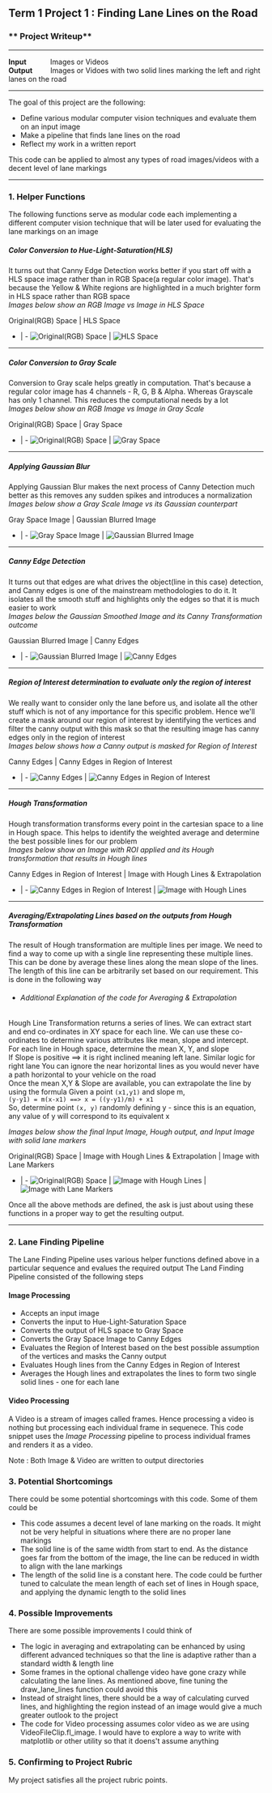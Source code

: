 
## **Term 1 Project 1 : Finding Lane Lines on the Road** 
### ** Project Writeup**
---
 
**Input** &nbsp;&nbsp;&nbsp;&nbsp;&nbsp;&nbsp;&nbsp;&nbsp;&nbsp;&nbsp; Images or Videos<br/>
**Output**  &nbsp;&nbsp;&nbsp;&nbsp;&nbsp;&nbsp;&nbsp;&nbsp;Images or Vidoes with two solid lines marking the left and right lanes on the road<br/>

---
The goal of this project are the following:
* Define various modular computer vision techniques and evaluate them on an input image
* Make a pipeline that finds lane lines on the road
* Reflect my work in a written report

This code can be applied to almost any types of road images/videos with a decent level of lane markings

---
### 1. Helper Functions
The following functions serve as modular code each implementing a different computer vision technique that will be later used for evaluating the lane markings on an image<br/>

##### **Color Conversion to Hue-Light-Saturation(HLS)**<br/>
It turns out that Canny Edge Detection works better if you start off with a HLS space image rather than in RGB Space(a regular color image). That's because the Yellow & White regions are highlighted in a much brighter form in HLS space rather than RGB space<br/>
*Images below show an RGB Image vs Image in HLS Space*

Original(RGB) Space | HLS Space
- | - 
![Original(RGB) Space](test_images_output/SolidWhiteTransformations/solidWhiteCurve.jpg) | ![HLS Space](test_images_output/SolidWhiteTransformations/output_hls_solidWhiteCurve.jpg)
---
##### **Color Conversion to Gray Scale**<br/>
Conversion to Gray scale helps greatly in computation. That's because a regular color image has 4 channels - R, G, B & Alpha. Whereas Grayscale has only 1 channel. This reduces the computational needs by a lot<br/>
*Images below show an RGB Image vs Image in Gray Scale*

Original(RGB) Space | Gray Space
- | - 
![Original(RGB) Space](test_images_output/SolidWhiteTransformations/solidWhiteCurve.jpg) | ![Gray Space](test_images_output/SolidWhiteTransformations/output_gray_solidWhiteCurve.jpg)
---
##### **Applying Gaussian Blur**<br/>
Applying Gaussian Blur makes the next process of Canny Detection much better as this removes any sudden spikes and introduces a normalization<br/>
*Images below show a Gray Scale Image vs its Gaussian counterpart*

Gray Space Image | Gaussian Blurred Image
- | - 
![Gray Space Image](test_images_output/SolidWhiteTransformations/output_gray_solidWhiteCurve.jpg) | ![Gaussian Blurred Image](test_images_output/SolidWhiteTransformations/output_gaussian_solidWhiteCurve.jpg)
---
##### **Canny Edge Detection**<br/>
It turns out that edges are what drives the object(line in this case) detection, and Canny edges is one of the mainstream methodologies to do it. It isolates all the smooth stuff and highlights only the edges so that it is much easier to work<br/>
*Images below the Gaussian Smoothed Image and its Canny Transformation outcome*

Gaussian Blurred Image | Canny Edges
- | - 
![Gaussian Blurred Image](test_images_output/SolidWhiteTransformations/output_gaussian_solidWhiteCurve.jpg) | ![Canny Edges](test_images_output/SolidWhiteTransformations/output_canny_solidWhiteCurve.jpg)
---
##### **Region of Interest determination to evaluate only the region of interest**<br/>
We really want to consider only the lane before us, and isolate all the other stuff which is not of any importance for this specific problem. Hence we'll create a mask around our region of interest by identifying the vertices and filter the canny output with this mask so that the resulting image has canny edges only in the region of interest<br/>
*Images below shows how a Canny output is masked for Region of Interest*

Canny Edges | Canny Edges in Region of Interest
- | - 
![Canny Edges](test_images_output/SolidWhiteTransformations/output_canny_solidWhiteCurve.jpg) | ![Canny Edges in Region of Interest](test_images_output/SolidWhiteTransformations/output_roi_solidWhiteCurve.jpg)
---
##### **Hough Transformation**<br/>
Hough transformation transforms every point in the cartesian space to a line in Hough space. This helps to identify the weighted average and determine the best possible lines for our problem<br/>
*Images below show an Image with ROI applied and its Hough transformation that results in Hough lines*

Canny Edges in Region of Interest | Image with Hough Lines & Extrapolation
- | - 
![Canny Edges in Region of Interest](test_images_output/SolidWhiteTransformations/output_roi_solidWhiteCurve.jpg) | ![Image with Hough Lines](test_images_output/SolidWhiteTransformations/output_hough_solidWhiteCurve.jpg)
---
##### **Averaging/Extrapolating Lines based on the outputs from Hough Transformation**<br/>
The result of Hough transformation are multiple lines per image. We need to find a way to come up with a single line representing these multiple lines. This can be done by average these lines along the mean slope of the lines. The length of this line can be arbitrarily set based on our requirement. This is done in the following way

* ###### Additional Explanation of the code for Averaging & Extrapolation
Hough Line Transformation returns a series of  lines. We can extract start and end co-ordinates in XY space for each line. We can use these co-ordinates to determine various attributes like mean, slope and intercept.<br/>
For each line in Hough space, determine the mean X, Y, and slope<br/>
If Slope is positive ==> it is right inclined meaning left lane. Similar logic for right lane
You can ignore the near horizontal lines as you would never have a path horizontal to your vehicle on the road<br/>
Once the mean X,Y & Slope are available, you can extrapolate the line by using the formula
Given a point `(x1,y1)` and slope m, <br/> ``(y-y1) = m(x-x1) ==> x = ((y-y1)/m) + x1``<br/>
So, determine point `(x, y)` randomly defining y - since this is an equation, any value of y will correspond to its equivalent x<br/>

*Images below show the final Input Image, Hough output, and Input Image with solid lane markers*

Original(RGB) Space | Image with Hough Lines & Extrapolation | Image with Lane Markers
- | - 
![Original(RGB) Space](test_images_output/SolidWhiteTransformations/solidWhiteCurve.jpg) | ![Image with Hough Lines](test_images_output/SolidWhiteTransformations/output_hough_solidWhiteCurve.jpg) | ![Image with Lane Markers](test_images_output/SolidWhiteTransformations/output_solidWhiteCurve.jpg)

Once all the above methods are defined, the ask is just about using these functions in a proper way to get the resulting output.

---

### 2. Lane Finding Pipeline<br/>
The Lane Finding Pipeline uses various helper functions defined above in a particular sequence and evalues the required output
The Land Finding Pipeline consisted of the following steps

#### Image Processing
* Accepts an input image
* Converts the input to Hue-Light-Saturation Space
* Converts the output of HLS space to Gray Space
* Converts the Gray Space Image to Canny Edges
* Evaluates the Region of Interest based on the best possible assumption of the vertices and masks the Canny output
* Evaluates Hough lines from the Canny Edges in Region of Interest
* Averages the Hough lines and extrapolates the lines to form two single solid lines - one for each lane

#### Video Processing
A Video is a stream of images called frames. Hence processing a video is nothing but processing each individual frame in sequenece. This code snippet uses the *Image Processing* pipeline to process individual frames and renders it as a video.

Note : Both Image & Video are written to output directories



### 3. Potential Shortcomings<br/>
There could be some potential shortcomings with this code. Some of them could be
* This code assumes a decent level of lane marking on the roads. It might not be very helpful in situations where there are no proper lane markings
* The solid line is of the same width from start to end. As the distance goes far from the bottom of the image, the line can be reduced in width to align with the lane markings
* The length of the solid line is a constant here. The code could be further tuned to calculate the mean length of each set of lines in Hough space, and applying the dynamic length to the solid lines

### 4. Possible Improvements<br/>
There are some possible improvements I could think of
* The logic in averaging and extrapolating can be enhanced by using different advanced techniques so that the line is adaptive rather than a standard width & length line
* Some frames in the optional challenge video have gone crazy while calculating the lane lines. As mentioned above, fine tuning the draw_lane_lines function could avoid this
* Instead of straight lines, there should be a way of calculating curved lines, and highlighting the region instead of an image would give a much greater outlook to the project
* The code for Video processing assumes color video as we are using VideoFileClip.fl_image. I would have to explore a way to write with matplotlib or other utility so that it doens't assume anything

### 5. Confirming to Project Rubric<br/>
My project satisfies all the project rubric points.


